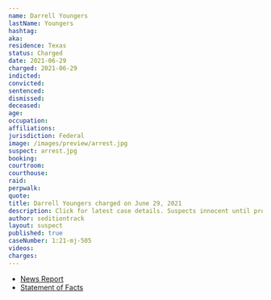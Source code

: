 ```yaml
---
name: Darrell Youngers
lastName: Youngers
hashtag:
aka:
residence: Texas
status: Charged
date: 2021-06-29
charged: 2021-06-29
indicted:
convicted:
sentenced:
dismissed:
deceased:
age:
occupation:
affiliations:
jurisdiction: Federal
image: /images/preview/arrest.jpg
suspect: arrest.jpg
booking:
courtroom:
courthouse:
raid:
perpwalk:
quote:
title: Darrell Youngers charged on June 29, 2021
description: Click for latest case details. Suspects innocent until proven guilty.
author: seditiontrack
layout: suspect
published: true
caseNumber: 1:21-mj-505
videos:
charges:
---
```

- [News Report](https://abc13.com/houston-man-arrested-arrest-in-capitol-riot-darrell-youngers-january-6/10844224/)
- [Statement of Facts](https://www.justice.gov/usao-dc/case-multi-defendant/file/1412476/download)
